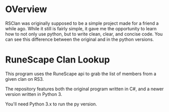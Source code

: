 # OVerview

RSClan was originally supposed to be a simple project made for a friend a while ago. While it still is fairly simple, it gave me the opportunity to learn how to not only use python, but to write clean, clear, and concise code. You can see this difference between the original and in the python versions.

# RuneScape Clan Lookup

This program uses the RuneScape api to grab the list of members from a given clan on RS3. 

The repository features both the original program written in C#, and a newer version written in Python 3.

You'll need Python 3.x to run the py version.


